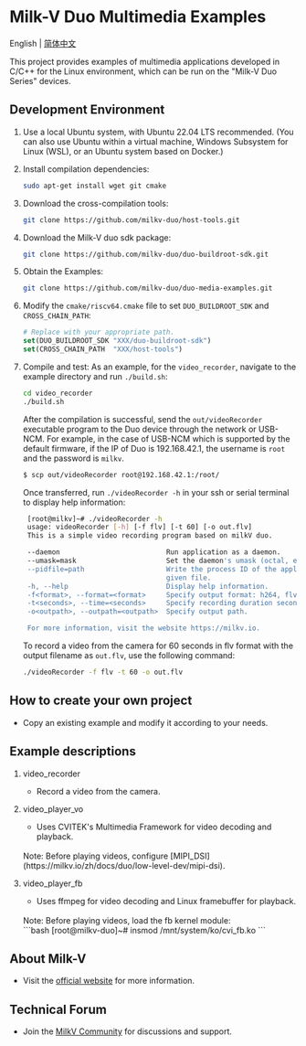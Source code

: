 # Milk-V Duo Multimedia Examples
English | [简体中文](./README-zh.md)

This project provides examples of multimedia applications developed in C/C++ for the Linux environment, which can be run on the "Milk-V Duo Series" devices.

## Development Environment

1. Use a local Ubuntu system, with Ubuntu 22.04 LTS recommended.
   (You can also use Ubuntu within a virtual machine, Windows Subsystem for Linux (WSL), or an Ubuntu system based on Docker.)

2. Install compilation dependencies:
   ```bash
   sudo apt-get install wget git cmake
   ```

3. Download the cross-compilation tools:
   ```bash
   git clone https://github.com/milkv-duo/host-tools.git
   ```

4. Download the Milk-V duo sdk package:
   ```bash
   git clone https://github.com/milkv-duo/duo-buildroot-sdk.git
   ```

5. Obtain the Examples:
   ```bash
   git clone https://github.com/milkv-duo/duo-media-examples.git
   ```

6. Modify the `cmake/riscv64.cmake` file to set `DUO_BUILDROOT_SDK` and `CROSS_CHAIN_PATH`:
   ```cmake
   # Replace with your appropriate path.
   set(DUO_BUILDROOT_SDK "XXX/duo-buildroot-sdk")
   set(CROSS_CHAIN_PATH  "XXX/host-tools")
   ```

7. Compile and test:
   As an example, for the `video_recorder`, navigate to the example directory and run `./build.sh`:
   ```bash
   cd video_recorder
   ./build.sh
   ``` 
   After the compilation is successful, send the `out/videoRecorder` executable program to the Duo device through the network or USB-NCM. For example, in the case of USB-NCM which is supported by the default firmware, if the IP of Duo is 192.168.42.1, the username is `root` and the password is `milkv`.
   ```bash
   $ scp out/videoRecorder root@192.168.42.1:/root/
   ``` 
   Once transferred, run `./videoRecorder -h` in your ssh or serial terminal to display help information:
   ```bash
    [root@milkv]~# ./videoRecorder -h
    usage: videoRecorder [-h] [-f flv] [-t 60] [-o out.flv]
    This is a simple video recording program based on milkV duo.

    --daemon                          Run application as a daemon.
    --umask=mask                      Set the daemon's umask (octal, e.g. 027).
    --pidfile=path                    Write the process ID of the application to 
                                      given file.
    -h, --help                        Display help information.
    -f<format>, --format=<format>     Specify output format: h264, flv.
    -t<seconds>, --time=<seconds>     Specify recording duration seconds.
    -o<outpath>, --outpath=<outpath>  Specify output path.

    For more information, visit the website https://milkv.io.
   ```
   To record a video from the camera for 60 seconds in flv format with the output filename as `out.flv`, use the following command:
   ```bash
   ./videoRecorder -f flv -t 60 -o out.flv
   ``` 
   
## How to create your own project
   - Copy an existing example and modify it according to your needs. 
   
## Example descriptions 

1. video_recorder 
   - Record a video from the camera. 

2. video_player_vo 
   - Uses CVITEK's Multimedia Framework for video decoding and playback. 
   <br>
   Note: Before playing videos, configure [MIPI_DSI](https://milkv.io/zh/docs/duo/low-level-dev/mipi-dsi). 

3. video_player_fb 
   - Uses ffmpeg for video decoding and Linux framebuffer for playback. 
   <br>
   Note: Before playing videos, load the fb kernel module: 
   <br>
   ```bash
   [root@milkv-duo]~# insmod /mnt/system/ko/cvi_fb.ko 
   ``` 
   
## About Milk-V 
   - Visit the [official website](https://milkv.io/) for more information. 
   
## Technical Forum 
   - Join the [MilkV Community](https://community.milkv.io/) for discussions and support.
